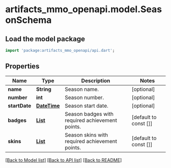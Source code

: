 # artifacts_mmo_openapi.model.SeasonSchema

## Load the model package
```dart
import 'package:artifacts_mmo_openapi/api.dart';
```

## Properties
Name | Type | Description | Notes
------------ | ------------- | ------------- | -------------
**name** | **String** | Season name. | [optional] 
**number** | **int** | Season number. | [optional] 
**startDate** | [**DateTime**](DateTime.md) | Season start date. | [optional] 
**badges** | [**List<SeasonBadgeSchema>**](SeasonBadgeSchema.md) | Season badges with required achievement points. | [default to const []]
**skins** | [**List<SeasonSkinSchema>**](SeasonSkinSchema.md) | Season skins with required achievement points. | [default to const []]

[[Back to Model list]](../README.md#documentation-for-models) [[Back to API list]](../README.md#documentation-for-api-endpoints) [[Back to README]](../README.md)


